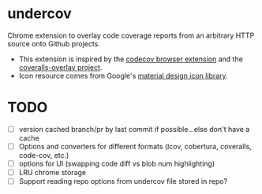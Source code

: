 # undercov

Chrome extension to overlay code coverage reports from an arbitrary HTTP source onto Github projects.

* This extension is inspired by the [codecov browser extension](https://github.com/codecov/browser-extension) and the [coveralls-overlay project](https://github.com/kwonoj/coveralls-overlay).
* Icon resource comes from Google's [material design icon library](https://www.google.com/design/icons/#ic_visibility).

# TODO

- [ ] version cached branch/pr by last commit if possible...else don't have a cache
- [ ] Options and converters for different formats (lcov, cobertura, coveralls, code-cov, etc.)
- [ ] options for UI (swapping code diff vs blob num highlighting)
- [ ] LRU chrome storage
- [ ] Support reading repo options from undercov file stored in repo?
